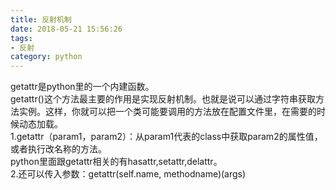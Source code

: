 ```yaml
---
title: 反射机制
date: 2018-05-21 15:56:26
tags:
- 反射
category: python
---
```

getattr是python里的一个内建函数。  
getattr()这个方法最主要的作用是实现反射机制。也就是说可以通过字符串获取方法实例。这样，你就可以把一个类可能要调用的方法放在配置文件里，在需要的时候动态加载。  
1.getattr（param1，param2）：从param1代表的class中获取param2的属性值，或者执行改名称的方法。  
python里面跟getattr相关的有hasattr,setattr,delattr。  
2.还可以传入参数：getattr(self.name, methodname)(args)
